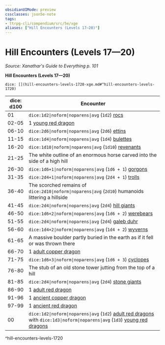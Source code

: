 ```yaml
---
obsidianUIMode: preview
cssclasses: json5e-note
tags:
- ttrpg-cli/compendium/src/5e/xge
aliases: ["Hill Encounters (Levels 17—20)"]
---
```

# Hill Encounters (Levels 17—20)
*Source: Xanathar's Guide to Everything p. 101* 

**Hill Encounters (Levels 17—20)**

`dice: [](hill-encounters-levels-1720-xge.md#^hill-encounters-levels-1720)`

| dice: d100 | Encounter |
|------------|-----------|
| 01 | `dice:1d2\|noform\|noparens\|avg` (`1d2`) [rocs](3-Mechanics/CLI/bestiary/monstrosity/roc.md) |
| 02-05 | 1 [young red dragon](3-Mechanics/CLI/bestiary/dragon/young-red-dragon.md) |
| 06-10 | `dice:2d6\|noform\|noparens\|avg` (`2d6`) [ettins](3-Mechanics/CLI/bestiary/giant/ettin.md) |
| 11-15 | `dice:1d4\|noform\|noparens\|avg` (`1d4`) [bulettes](3-Mechanics/CLI/bestiary/monstrosity/bulette.md) |
| 16-20 | `dice:1d10\|noform\|noparens\|avg` (`1d10`) [revenants](3-Mechanics/CLI/bestiary/undead/revenant.md) |
| 21-25 | The white outline of an enormous horse carved into the side of a high hill |
| 26-30 | `dice:1d6+1\|noform\|noparens\|avg` (`1d6 + 1`) [gorgons](3-Mechanics/CLI/bestiary/monstrosity/gorgon.md) |
| 31-35 | `dice:2d4+1\|noform\|noparens\|avg` (`2d4 + 1`) [trolls](3-Mechanics/CLI/bestiary/giant/troll.md) |
| 36-40 | The scorched remains of `dice:2d10\|noform\|noparens\|avg` (`2d10`) humanoids littering a hillside |
| 41-45 | `dice:2d4\|noform\|noparens\|avg` (`2d4`) [hill giants](3-Mechanics/CLI/bestiary/giant/hill-giant.md) |
| 46-50 | `dice:1d6+2\|noform\|noparens\|avg` (`1d6 + 2`) [werebears](3-Mechanics/CLI/bestiary/humanoid/werebear.md) |
| 51-55 | `dice:2d4\|noform\|noparens\|avg` (`2d4`) [galeb duhr](3-Mechanics/CLI/bestiary/elemental/galeb-duhr.md) |
| 56-60 | `dice:1d4+2\|noform\|noparens\|avg` (`1d4 + 2`) [wyverns](3-Mechanics/CLI/bestiary/dragon/wyvern.md) |
| 61-65 | A massive boulder partly buried in the earth as if it fell or was thrown there |
| 66-70 | 1 [adult copper dragon](3-Mechanics/CLI/bestiary/dragon/adult-copper-dragon.md) |
| 71-75 | `dice:1d6+3\|noform\|noparens\|avg` (`1d6 + 3`) [cyclopes](3-Mechanics/CLI/bestiary/giant/cyclops.md) |
| 76-80 | The stub of an old stone tower jutting from the top of a hill |
| 81-85 | `dice:2d4\|noform\|noparens\|avg` (`2d4`) [stone giants](3-Mechanics/CLI/bestiary/giant/stone-giant.md) |
| 86-90 | 1 [adult red dragon](3-Mechanics/CLI/bestiary/dragon/adult-red-dragon.md) |
| 91-96 | 1 [ancient copper dragon](3-Mechanics/CLI/bestiary/dragon/ancient-copper-dragon.md) |
| 97-99 | 1 [ancient red dragon](3-Mechanics/CLI/bestiary/dragon/ancient-red-dragon.md) |
| 00 | `dice:1d2\|noform\|noparens\|avg` (`1d2`) [adult red dragons](3-Mechanics/CLI/bestiary/dragon/adult-red-dragon.md) with `dice:1d3\|noform\|noparens\|avg` (`1d3`) [young red dragons](3-Mechanics/CLI/bestiary/dragon/young-red-dragon.md) |
^hill-encounters-levels-1720